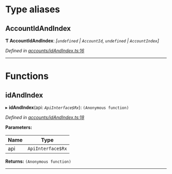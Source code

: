 

# Type aliases

<a id="accountidandindex"></a>

##  AccountIdAndIndex

**Ƭ AccountIdAndIndex**: *[`undefined` | `AccountId`, `undefined` | `AccountIndex`]*

*Defined in [accounts/idAndIndex.ts:16](https://github.com/polkadot-js/api/blob/dbd37da/packages/api-derive/src/accounts/idAndIndex.ts#L16)*

___

# Functions

<a id="idandindex"></a>

##  idAndIndex

▸ **idAndIndex**(api: *`ApiInterface$Rx`*): `(Anonymous function)`

*Defined in [accounts/idAndIndex.ts:18](https://github.com/polkadot-js/api/blob/dbd37da/packages/api-derive/src/accounts/idAndIndex.ts#L18)*

**Parameters:**

| Name | Type |
| ------ | ------ |
| api | `ApiInterface$Rx` |

**Returns:** `(Anonymous function)`

___

